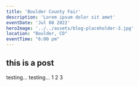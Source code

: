 ```yaml
---
title: 'Boulder County Fair'
description: 'Lorem ipsum dolor sit amet'
eventDate: 'Jul 08 2022'
heroImage: '../../assets/blog-placeholder-3.jpg'
location: "Boulder, CO"
eventTime: "6:00 pm"
---
```


## this is a post
testing... testing... 1 2 3
